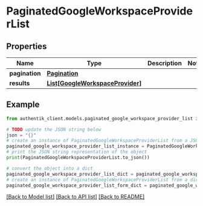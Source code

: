 # PaginatedGoogleWorkspaceProviderList


## Properties

Name | Type | Description | Notes
------------ | ------------- | ------------- | -------------
**pagination** | [**Pagination**](Pagination.md) |  | 
**results** | [**List[GoogleWorkspaceProvider]**](GoogleWorkspaceProvider.md) |  | 

## Example

```python
from authentik_client.models.paginated_google_workspace_provider_list import PaginatedGoogleWorkspaceProviderList

# TODO update the JSON string below
json = "{}"
# create an instance of PaginatedGoogleWorkspaceProviderList from a JSON string
paginated_google_workspace_provider_list_instance = PaginatedGoogleWorkspaceProviderList.from_json(json)
# print the JSON string representation of the object
print(PaginatedGoogleWorkspaceProviderList.to_json())

# convert the object into a dict
paginated_google_workspace_provider_list_dict = paginated_google_workspace_provider_list_instance.to_dict()
# create an instance of PaginatedGoogleWorkspaceProviderList from a dict
paginated_google_workspace_provider_list_form_dict = paginated_google_workspace_provider_list.from_dict(paginated_google_workspace_provider_list_dict)
```
[[Back to Model list]](../README.md#documentation-for-models) [[Back to API list]](../README.md#documentation-for-api-endpoints) [[Back to README]](../README.md)


